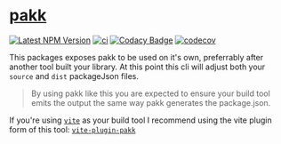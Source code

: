 # [pakk](https://github.com/AlexAegis/pakk/tree/master/packages/cli/)

[![Latest NPM Version](https://img.shields.io/npm/v/pakk/latest)](https://www.npmjs.com/package/pakk)
[![ci](https://github.com/AlexAegis/pakk/actions/workflows/cicd.yml/badge.svg)](https://github.com/AlexAegis/pakk/actions/workflows/cicd.yml)
[![Codacy Badge](https://app.codacy.com/project/badge/Grade/6863e4f702e34f4ea54dc05d71acfe7b)](https://www.codacy.com/gh/AlexAegis/pakk/dashboard?utm_source=github.com&utm_medium=referral&utm_content=AlexAegis/pakk&utm_campaign=Badge_Grade)
[![codecov](https://codecov.io/github/AlexAegis/pakk/branch/master/graph/badge.svg?token=OUxofr6zE8)](https://codecov.io/github/AlexAegis/pakk)

This packages exposes pakk to be used on it's own, preferrably after another
tool built your library. At this point this cli will adjust both your `source`
and `dist` packageJson files.

> By using pakk like this you are expected to ensure your build tool emits the
> output the same way pakk generates the package.json.

If you're using [`vite`](https://vitejs.dev/) as your build tool I recommend
using the vite plugin form of this tool: [`vite-plugin-pakk`](../vite-plugin/)
